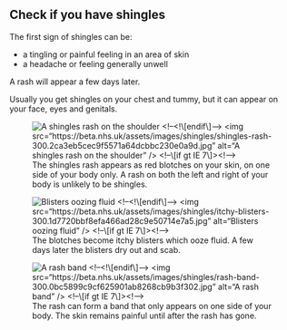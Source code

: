 Check if you have shingles
--------------------------

The first sign of shingles can be:

-   a tingling or painful feeling in an area of skin
-   a headache or feeling generally unwell

A rash will appear a few days later.

Usually you get shingles on your chest and tummy, but it can appear on
your face, eyes and genitals.

<figure class="card">
<!--[if gt IE 7]><!--> <img srcset="
          https://beta.nhs.uk/assets/images/shingles/shingles-rash-300.2ca3eb5cec9f5571a64dcbbc230e0a9d.jpg 300w,
          https://beta.nhs.uk/assets/images/shingles/shingles-rash-600.534eb33cc90eea9412eca0d5c3efd3d6.jpg 600w
    " alt="A shingles rash on the shoulder" data-analytics="DCSext.ShinglesImages,Rash">
<!--<![endif]--> <!--[if gt IE 7]><!-->
<noscript>
&lt;!–&lt;!\[endif\]–&gt; &lt;img
src=“https://beta.nhs.uk/assets/images/shingles/shingles-rash-300.2ca3eb5cec9f5571a64dcbbc230e0a9d.jpg”
alt=“A shingles rash on the shoulder” /&gt; &lt;!–\[if gt IE
7\]&gt;&lt;!–&gt;
</noscript>
<!--<![endif]-->
<figcaption class="card--caption">
The shingles rash appears as red blotches on your skin, on one side of
your body only. A rash on both the left and right of your body is
unlikely to be shingles.

</figcaption>
</figure>
<figure class="card">
<!--[if gt IE 7]><!--> <img srcset="
          https://beta.nhs.uk/assets/images/shingles/itchy-blisters-300.1d7720bbf8efa466ad28c9e50714e7a5.jpg 300w,
          https://beta.nhs.uk/assets/images/shingles/itchy-blisters-600.edc4df3e62b8dc13d94006d73ebc666e.jpg 600w
    " alt="Blisters oozing fluid" data-analytics="DCSext.ShinglesImages,Blister">
<!--<![endif]--> <!--[if gt IE 7]><!-->
<noscript>
&lt;!–&lt;!\[endif\]–&gt; &lt;img
src=“https://beta.nhs.uk/assets/images/shingles/itchy-blisters-300.1d7720bbf8efa466ad28c9e50714e7a5.jpg”
alt=“Blisters oozing fluid” /&gt; &lt;!–\[if gt IE 7\]&gt;&lt;!–&gt;
</noscript>
<!--<![endif]-->
<figcaption class="card--caption">
The blotches become itchy blisters which ooze fluid. A few days later
the blisters dry out and scab.

</figcaption>
</figure>
<figure class="card">
<!--[if gt IE 7]><!--> <img srcset="
          https://beta.nhs.uk/assets/images/shingles/rash-band-300.0bc5899c9cf625901ab8268cb9b3f302.jpg 300w,
          https://beta.nhs.uk/assets/images/shingles/rash-band-600.d0e0a96187ba45f96e493f1acea1d450.jpg 600w
    " alt="A rash band" data-analytics="DCSext.ShinglesImages,Band">
<!--<![endif]--> <!--[if gt IE 7]><!-->
<noscript>
&lt;!–&lt;!\[endif\]–&gt; &lt;img
src=“https://beta.nhs.uk/assets/images/shingles/rash-band-300.0bc5899c9cf625901ab8268cb9b3f302.jpg”
alt=“A rash band” /&gt; &lt;!–\[if gt IE 7\]&gt;&lt;!–&gt;
</noscript>
<!--<![endif]-->
<figcaption class="card--caption">
The rash can form a band that only appears on one side of your body. The
skin remains painful until after the rash has gone.

</figcaption>
</figure>